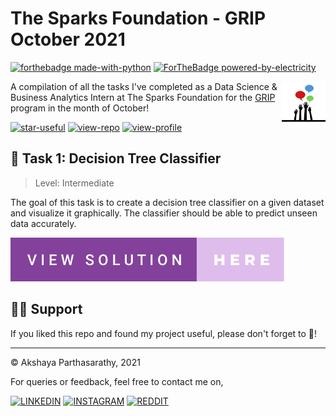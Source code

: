 # The Sparks Foundation - GRIP October 2021 

[![forthebadge made-with-python](http://ForTheBadge.com/images/badges/made-with-python.svg)](https://www.python.org/)
[![ForTheBadge powered-by-electricity](http://ForTheBadge.com/images/badges/powered-by-electricity.svg)](http://ForTheBadge.com)

 <img align="right" width="70" height="75" src="https://github.com/iaks23/TSF_Internship_Tasks/blob/main/tsf.jpeg">
 
 A compilation of all the tasks I've completed as a Data Science &amp; Business Analytics Intern at The Sparks Foundation for the
 [GRIP](https://internship.thesparksfoundation.info) program in the month of October!


 
[![star-useful](https://img.shields.io/badge/🌟-If%20useful-red.svg)](https://shields.io) 
[![view-repo](https://img.shields.io/badge/View-Repo-blueviolet)](https://github.com/iaks23?tab=repositories)
[![view-profile](https://img.shields.io/badge/Go%20To-Profile-orange)](https://github.com/iaks23)


## 🌳 Task 1: Decision Tree Classifier

> Level: Intermediate

The goal of this task is to create a decision tree classifier on a given dataset and visualize it graphically. The classifier should be able to predict unseen data accurately.

[![View-Solution](https://github.com/iaks23/TSF_Internship_Tasks/blob/main/view-solution-here.svg)](https://github.com/iaks23/TSF_Internship_Tasks/tree/main/Task_1_Decision_Tree)





## 👏🏻 Support

If you liked this repo and found my project useful, please don't forget to 🌟!

------------------

© Akshaya Parthasarathy, 2021

For queries or feedback, feel free to contact me on, 

[![LINKEDIN](https://img.shields.io/badge/LinkedIn-0077B5?style=for-the-badge&logo=linkedin&logoColor=white)](https://www.linkedin.com/in/akshaya-parthasarathy23)
[![INSTAGRAM](https://img.shields.io/badge/Instagram-E4405F?style=for-the-badge&logo=instagram&logoColor=white)](https://www.instagram.com/aks_sarathy/)
[![REDDIT](https://img.shields.io/badge/Reddit-FF4500?style=for-the-badge&logo=reddit&logoColor=white)](https://www.reddit.com/user/longstoryshort_)
